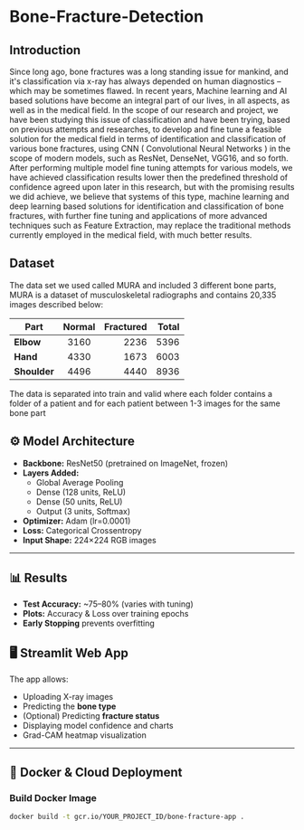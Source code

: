 # Bone-Fracture-Detection
## Introduction
 Since long ago, bone fractures was a long standing issue for mankind, and it's classification via x-ray has always depended on human diagnostics – which may be sometimes flawed.
In recent years, Machine learning and AI based solutions have become an integral part of our lives, in all aspects, as well as in the medical field.
In the scope of our research and project, we have been studying this issue of classification and have been trying, based on previous attempts and researches, to develop and fine tune a feasible solution for the medical field in terms of identification and classification of various bone fractures, using CNN ( Convolutional Neural Networks ) in the scope of modern models, such as ResNet, DenseNet, VGG16, and so forth.
After performing multiple model fine tuning attempts for various models, we have achieved classification results lower then the predefined threshold of confidence agreed upon later in this research, but with the promising results we did achieve, we believe that systems of this type, machine learning and deep learning based solutions for identification and classification of bone fractures, with further fine tuning and applications of more advanced techniques such as Feature Extraction, may replace the traditional methods currently employed in the medical field, with much better results.


## Dataset
The data set we used called MURA and included 3 different bone parts, MURA is a dataset of musculoskeletal radiographs and contains 20,335 images described below:


| **Part**     | **Normal** | **Fractured** | **Total** |
|--------------|:----------:|--------------:|----------:|
| **Elbow**    |    3160    |          2236 |      5396 |
| **Hand**     |    4330    |          1673 |      6003 |
| **Shoulder** |    4496    |          4440 |      8936 |

The data is separated into train and valid where each folder contains a folder of a patient and for each patient between 1-3 images for the same bone part

## ⚙️ Model Architecture

- **Backbone:** ResNet50 (pretrained on ImageNet, frozen)
- **Layers Added:**
  - Global Average Pooling
  - Dense (128 units, ReLU)
  - Dense (50 units, ReLU)
  - Output (3 units, Softmax)
- **Optimizer:** Adam (lr=0.0001)
- **Loss:** Categorical Crossentropy
- **Input Shape:** 224×224 RGB images

---

## 📊 Results

- **Test Accuracy:** ~75–80% (varies with tuning)
- **Plots:** Accuracy & Loss over training epochs
- **Early Stopping** prevents overfitting


## 🖥️ Streamlit Web App

The app allows:
- Uploading X-ray images
- Predicting the **bone type**
- (Optional) Predicting **fracture status**
- Displaying model confidence and charts
- Grad-CAM heatmap visualization

---

## 🐳 Docker & Cloud Deployment

### Build Docker Image

```bash
docker build -t gcr.io/YOUR_PROJECT_ID/bone-fracture-app .


